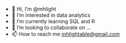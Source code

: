 - 👋 Hi, I’m @mhlight
- 👀 I’m interested in data analytics
- 🌱 I’m currently learning SQL and R
- 💞️ I’m looking to collaborate on ...
- 📫 How to reach me mhlightable@gmail.com

<!---
mhlight/mhlight is a ✨ special ✨ repository because its `README.md` (this file) appears on your GitHub profile.
You can click the Preview link to take a look at your changes.
--->
